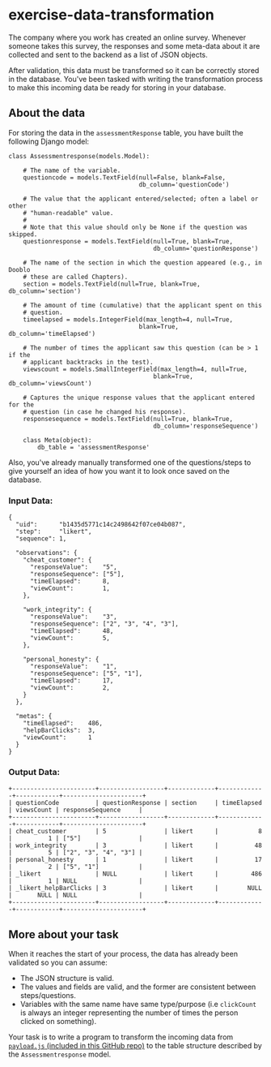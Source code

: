 # exercise-data-transformation

The company where you work has created an online survey. Whenever someone takes this survey, the responses and some meta-data about it are collected and sent to the backend as a list of JSON objects.

After validation, this data must be transformed so it can be correctly stored in the database. You've been tasked with writing the transformation process to make this incoming data be ready for storing in your database.

## About the data

For storing the data in the `assessmentResponse` table, you have built the following Django model:

```
class Assessmentresponse(models.Model):

    # The name of the variable.
    questioncode = models.TextField(null=False, blank=False,
                                    db_column='questionCode')

    # The value that the applicant entered/selected; often a label or other
    # "human-readable" value.
    #
    # Note that this value should only be None if the question was skipped.
    questionresponse = models.TextField(null=True, blank=True,
                                        db_column='questionResponse')

    # The name of the section in which the question appeared (e.g., in Dooblo
    # these are called Chapters).
    section = models.TextField(null=True, blank=True, db_column='section')

    # The amount of time (cumulative) that the applicant spent on this
    # question.
    timeelapsed = models.IntegerField(max_length=4, null=True,
                                    blank=True, db_column='timeElapsed')

    # The number of times the applicant saw this question (can be > 1 if the
    # applicant backtracks in the test).
    viewscount = models.SmallIntegerField(max_length=4, null=True,
                                        blank=True, db_column='viewsCount')

    # Captures the unique response values that the applicant entered for the
    # question (in case he changed his response).
    responsesequence = models.TextField(null=True, blank=True,
                                        db_column='responseSequence')

    class Meta(object):
        db_table = 'assessmentResponse'
```

Also, you've already manually transformed one of the questions/steps to give yourself an idea of how you want it to look once saved on the database.

### Input Data:
```
{
  "uid":      "b1435d5771c14c2498642f07ce04b087",
  "step":     "likert",
  "sequence": 1,

  "observations": {
    "cheat_customer": {
      "responseValue":    "5",
      "responseSequence": ["5"],
      "timeElapsed":      8,
      "viewCount":        1,
    },

    "work_integrity": {
      "responseValue":    "3",
      "responseSequence": ["2", "3", "4", "3"],
      "timeElapsed":      48,
      "viewCount":        5,
    },

    "personal_honesty": {
      "responseValue":    "1",
      "responseSequence": ["5", "1"],
      "timeElapsed":      17,
      "viewCount":        2,
    }
  },

  "metas": {
    "timeElapsed":    486,
    "helpBarClicks":  3,
    "viewCount":      1
  }
}
```

### Output Data:
```
+-----------------------+------------------+-------------+-------------+------------+----------------------+
| questionCode          | questionResponse | section     | timeElapsed | viewsCount | responseSequence     |
+-----------------------+------------------+-------------+-------------+------------+----------------------+
| cheat_customer        | 5                | likert      |           8 |          1 | ["5"]                |
| work_integrity        | 3                | likert      |          48 |          5 | ["2", "3", "4", "3"] |
| personal_honesty      | 1                | likert      |          17 |          2 | ["5", "1"]           |
| _likert               | NULL             | likert      |         486 |          1 | NULL                 |
| _likert_helpBarClicks | 3                | likert      |        NULL |       NULL | NULL                 |
+-----------------------+------------------+-------------+-------------+------------+----------------------+
```

## More about your task

When it reaches the start of your process, the data has already been validated so you can assume:

  - The JSON structure is valid.
  - The values and fields are valid, and the former are consistent between steps/questions.
  - Variables with the same name have same type/purpose (i.e `clickCount` is always an integer
    representing the number of times the person clicked on something).

Your task is to write a program to transform the incoming data from [`payload.js` (included in this GitHub repo)](payload.js) to the table structure described by the `Assessmentresponse` model.
